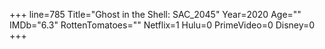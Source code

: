 +++
line=785
Title="Ghost in the Shell: SAC_2045"
Year=2020
Age=""
IMDb="6.3"
RottenTomatoes=""
Netflix=1
Hulu=0
PrimeVideo=0
Disney=0
+++

